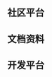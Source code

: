 <script setup>
import CardContent from "../../src/components/tool-item-card/content.vue";
import CardItem from "../../src/components/tool-item-card/index.vue"
</script>

## 社区平台

<CardContent>
	<CardItem link="https://cn.vuejs.org/" desc="渐进式 JavaScript 框架" title="vue"
	img="/img/vue.png">
	</CardItem>
	<CardItem link="https://cn.vuejs.org/" desc="渐进式 JavaScript 框架" title="vue"
	img="/img/vue.png">
	</CardItem>
	<CardItem link="https://cn.vuejs.org/" desc="渐进式 JavaScript 框架" title="vue"
	img="/img/vue.png">
	</CardItem>
	<CardItem link="https://cn.vuejs.org/" desc="渐进式 JavaScript 框架" title="vue"
	img="/img/vue.png">
	</CardItem>
</CardContent>

## 文档资料

## 开发平台
